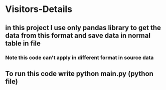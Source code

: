 # Visitors-Details

## in this project I use only pandas library to get the data from this format and save data in normal table in file
### Note this code can't apply in different format in source data
## To run this code write python main.py (python file)
